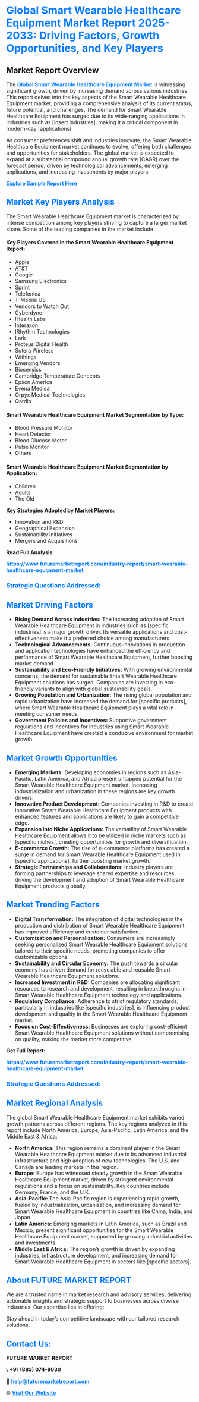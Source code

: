 <h1 style="color: #007BFF;">Global Smart Wearable Healthcare Equipment Market Report 2025-2033: Driving Factors, Growth Opportunities, and Key Players</h1>

<section id="overview">
<h2>Market Report Overview</h2>
<p>The <a href="https://www.futuremarketreport.com/industry-report/smart-wearable-healthcare-equipment-market" style="color: #007BFF; text-decoration: none;"><strong>Global Smart Wearable Healthcare Equipment Market</strong></a> is witnessing significant growth, driven by increasing demand across various industries. This report delves into the key aspects of the Smart Wearable Healthcare Equipment market, providing a comprehensive analysis of its current status, future potential, and challenges. The demand for Smart Wearable Healthcare Equipment has surged due to its wide-ranging applications in industries such as [insert industries], making it a critical component in modern-day [applications].</p>
<p>As consumer preferences shift and industries innovate, the Smart Wearable Healthcare Equipment market continues to evolve, offering both challenges and opportunities for stakeholders. The global market is expected to expand at a substantial compound annual growth rate (CAGR) over the forecast period, driven by technological advancements, emerging applications, and increasing investments by major players.</p>
</section>

<section id="overview">
<p><a href="https://www.futuremarketreport.com/request-sample/reportId=84746" style="color: #007BFF; text-decoration: none;"><strong>Explore Sample Report Here</strong></a></p>
</section>

<section id="key-players">
<h2 style="color: #007BFF;">Market Key Players Analysis</h2>
<p>The Smart Wearable Healthcare Equipment market is characterized by intense competition among key players striving to capture a larger market share. Some of the leading companies in the market include:</p>
<h4>Key Players Covered in the Smart Wearable Healthcare Equipment Report:</h4>
<ul><li>Apple</li><li>AT&amp;T</li><li>Google</li><li>Samsung Electronics</li><li>Sprint</li><li>Telefonica</li><li>T-Mobile US</li><li>Vendors to Watch Out</li><li>Cyberdyne</li><li>IHealth Labs</li><li>Interaxon</li><li>IRhythm Technologies</li><li>Lark</li><li>Proteus Digital Health</li><li>Sotera Wireless</li><li>Withings</li><li>Emerging Vendors</li><li>Biosensics</li><li>Cambridge Temperature Concepts</li><li>Epson America</li><li>Evena Medical</li><li>Orpyx Medical Technologies</li><li>Qardio</li></ul>
<h4>Smart Wearable Healthcare Equipment Market Segmentation by Type:</h4>
<ul><li>Blood Pressure Monitor</li><li>Heart Detector</li><li>Blood Glucose Meter</li><li>Pulse Monitor</li><li>Others</li></ul>

<h4>Smart Wearable Healthcare Equipment Market Segmentation by Application:</h4>
<ul><li>Children</li><li>Adults</li><li>The Old</li></ul>
<p><strong>Key Strategies Adopted by Market Players:</strong></p>
<ul>
<li>Innovation and R&D</li>
<li>Geographical Expansion</li>
<li>Sustainability Initiatives</li>
<li>Mergers and Acquisitions</li>
</ul>
</section>

<section>
<p><strong>Read Full Analysis: </strong></p><a href="https://www.futuremarketreport.com/industry-report/smart-wearable-healthcare-equipment-market" style="color: #007BFF; text-decoration: none;"><strong>https://www.futuremarketreport.com/industry-report/smart-wearable-healthcare-equipment-market</strong></a>
<h3 style="color: #007BFF;">Strategic Questions Addressed:</h3>
</section>

<section id="driving-factors">
<h2 style="color: #007BFF;">Market Driving Factors</h2>
<ul>
<li><strong>Rising Demand Across Industries:</strong> The increasing adoption of Smart Wearable Healthcare Equipment in industries such as [specific industries] is a major growth driver. Its versatile applications and cost-effectiveness make it a preferred choice among manufacturers.</li>
<li><strong>Technological Advancements:</strong> Continuous innovations in production and application technologies have enhanced the efficiency and performance of Smart Wearable Healthcare Equipment, further boosting market demand.</li>
<li><strong>Sustainability and Eco-Friendly Initiatives:</strong> With growing environmental concerns, the demand for sustainable Smart Wearable Healthcare Equipment solutions has surged. Companies are investing in eco-friendly variants to align with global sustainability goals.</li>
<li><strong>Growing Population and Urbanization:</strong> The rising global population and rapid urbanization have increased the demand for [specific products], where Smart Wearable Healthcare Equipment plays a vital role in meeting consumer needs.</li>
<li><strong>Government Policies and Incentives:</strong> Supportive government regulations and incentives for industries using Smart Wearable Healthcare Equipment have created a conducive environment for market growth.</li>
</ul>
</section>

<section id="growth-opportunities">
<h2 style="color: #007BFF;">Market Growth Opportunities</h2>
<ul>
<li><strong>Emerging Markets:</strong> Developing economies in regions such as Asia-Pacific, Latin America, and Africa present untapped potential for the Smart Wearable Healthcare Equipment market. Increasing industrialization and urbanization in these regions are key growth drivers.</li>
<li><strong>Innovative Product Development:</strong> Companies investing in R&D to create innovative Smart Wearable Healthcare Equipment products with enhanced features and applications are likely to gain a competitive edge.</li>
<li><strong>Expansion into Niche Applications:</strong> The versatility of Smart Wearable Healthcare Equipment allows it to be utilized in niche markets such as [specific niches], creating opportunities for growth and diversification.</li>
<li><strong>E-commerce Growth:</strong> The rise of e-commerce platforms has created a surge in demand for Smart Wearable Healthcare Equipment used in [specific applications], further boosting market growth.</li>
<li><strong>Strategic Partnerships and Collaborations:</strong> Industry players are forming partnerships to leverage shared expertise and resources, driving the development and adoption of Smart Wearable Healthcare Equipment products globally.</li>
</ul>
</section>

<section id="trending-factors">
<h2 style="color: #007BFF;">Market Trending Factors</h2>
<ul>
<li><strong>Digital Transformation:</strong> The integration of digital technologies in the production and distribution of Smart Wearable Healthcare Equipment has improved efficiency and customer satisfaction.</li>
<li><strong>Customization and Personalization:</strong> Consumers are increasingly seeking personalized Smart Wearable Healthcare Equipment solutions tailored to their specific needs, prompting companies to offer customizable options.</li>
<li><strong>Sustainability and Circular Economy:</strong> The push towards a circular economy has driven demand for recyclable and reusable Smart Wearable Healthcare Equipment solutions.</li>
<li><strong>Increased Investment in R&D:</strong> Companies are allocating significant resources to research and development, resulting in breakthroughs in Smart Wearable Healthcare Equipment technology and applications.</li>
<li><strong>Regulatory Compliance:</strong> Adherence to strict regulatory standards, particularly in industries like [specific industries], is influencing product development and quality in the Smart Wearable Healthcare Equipment market.</li>
<li><strong>Focus on Cost-Effectiveness:</strong> Businesses are exploring cost-efficient Smart Wearable Healthcare Equipment solutions without compromising on quality, making the market more competitive.</li>
</ul>
</section>

<section>
<p><strong>Get Full Report: </strong></p><a href="https://www.futuremarketreport.com/industry-report/smart-wearable-healthcare-equipment-market" style="color: #007BFF; text-decoration: none;"><strong>https://www.futuremarketreport.com/industry-report/smart-wearable-healthcare-equipment-market</strong></a>
<h3 style="color: #007BFF;">Strategic Questions Addressed:</h3>
</section>


<section id="regional-analysis">
<h2 style="color: #007BFF;">Market Regional Analysis</h2>
<p>The global Smart Wearable Healthcare Equipment market exhibits varied growth patterns across different regions. The key regions analyzed in this report include North America, Europe, Asia-Pacific, Latin America, and the Middle East & Africa:</p>
<ul>
<li><strong>North America:</strong> This region remains a dominant player in the Smart Wearable Healthcare Equipment market due to its advanced industrial infrastructure and high adoption of new technologies. The U.S. and Canada are leading markets in this region.</li>
<li><strong>Europe:</strong> Europe has witnessed steady growth in the Smart Wearable Healthcare Equipment market, driven by stringent environmental regulations and a focus on sustainability. Key countries include Germany, France, and the U.K.</li>
<li><strong>Asia-Pacific:</strong> The Asia-Pacific region is experiencing rapid growth, fueled by industrialization, urbanization, and increasing demand for Smart Wearable Healthcare Equipment in countries like China, India, and Japan.</li>
<li><strong>Latin America:</strong> Emerging markets in Latin America, such as Brazil and Mexico, present significant opportunities for the Smart Wearable Healthcare Equipment market, supported by growing industrial activities and investments.</li>
<li><strong>Middle East & Africa:</strong> The region’s growth is driven by expanding industries, infrastructure development, and increasing demand for Smart Wearable Healthcare Equipment in sectors like [specific sectors].</li>
</ul>
</section>

<footer>
<h2 style="color: #007BFF;">About FUTURE MARKET REPORT</h2>
<p>We are a trusted name in market research and advisory services, delivering actionable insights and strategic support to businesses across diverse industries. Our expertise lies in offering:</p>

<p>Stay ahead in today’s competitive landscape with our tailored research solutions.</p>

<h2 style="color: #007BFF;">Contact Us:</h2>
<p><strong>FUTURE MARKET REPORT</strong></p>
<p>📞 <strong>+91 (883) 074-8030</strong></p>
<p>📧 <strong><a href="mailto:help@futuremarketreport.com" style="color: #007BFF;">help@futuremarketreport.com</a></strong></p>
<p>🌐 <strong><a href="https://www.futuremarketreport.com/" style="color: #007BFF;">Visit Our Website</a></strong></p>
</footer>